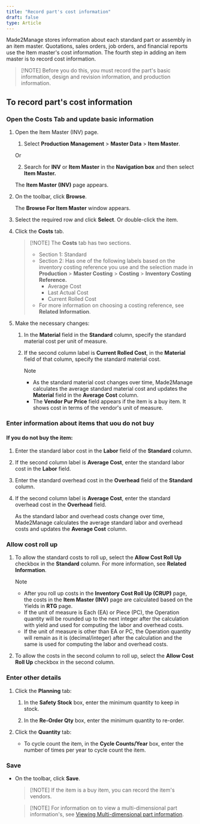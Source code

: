 ```yaml
---
title: "Record part's cost information"
draft: false
type: Article
---
```


Made2Manage stores information about each standard part or assembly in an item master. Quotations, sales orders, job orders, and financial reports use the Item master's cost information. The fourth step in adding an item master is to record cost information.

>[!NOTE] Before you do this, you must record the part's basic information, design and revision information, and production information.




## To record part's cost information

### Open the Costs Tab and update basic information

1. Open the Item Master (INV) page.

    1. Select **Production Management** > **Master Data** > **Item Master**.

    Or

    2. Search for **INV** or **Item Master** in the **Navigation box** and then select **Item Master.**

    The **Item Master (INV)** page appears.

2. On the toolbar, click **Browse**.

    The **Browse For Item Master** window appears.

3. Select the required row and click **Select**. Or double-click the item.

4. Click the **Costs** tab.

    >[!NOTE] The **Costs** tab has two sections.  
    >- Section 1: Standard 
    >- Section 2: Has one of the following labels based on the inventory costing reference you use and the selection made in **Production** > **Master Costing** > **Costing** > **Inventory Costing Reference.**  
    >     - Average Cost 
    >     - Last Actual Cost 
    >     - Current Rolled Cost 
    >- For more information on choosing a costing reference, see **Related Information**. 

5. Make the necessary changes:

    1. In the **Material** field in the **Standard** column, specify the standard material cost per unit of measure.

    2. If the second column label is **Current Rolled Cost**, in the **Material** field of that column, specify the standard material cost.

        >[!NOTE] 
        >- As the standard material cost changes over time, Made2Manage calculates the average standard material cost and updates the **Material** field in the **Average Cost** column.
        >- The **Vendor Pur Price** field appears if the item is a buy item. It shows cost in terms of the vendor's unit of measure. 

### Enter information about items that uou do not buy

#### If you do not buy the item:

1. Enter the standard labor cost in the **Labor** field of the **Standard** column.

2. If the second column label is **Average Cost**, enter the standard labor cost in the **Labor** field.

3. Enter the standard overhead cost in the **Overhead** field of the **Standard** column.

4. If the second column label is **Average Cost**, enter the standard overhead cost in the **Overhead** field.

    As the standard labor and overhead costs change over time, Made2Manage calculates the average standard labor and overhead costs and updates the **Average Cost** column.

### Allow cost roll up

1. To allow the standard costs to roll up, select the **Allow Cost Roll Up** checkbox in the **Standard** column. For more information, see **Related Information**.

    >[!NOTE] 
    >- After you roll up costs in the **Inventory Cost Roll Up (CRUP)** page, the costs in the **Item Master (INV)** page are calculated based on the Yields in **RTG** page.
    >- If the unit of measure is Each (EA) or Piece (PC), the Operation quantity will be rounded up to the next integer after the calculation with yield and used for computing the labor and overhead costs. 
    >- If the unit of measure is other than EA or PC, the Operation quantity will remain as it is (decimal/integer) after the calculation and the same is used for computing the labor and overhead costs. 

2. To allow the costs in the second column to roll up, select the **Allow Cost Roll Up** checkbox in the second column.

### Enter other details

1. Click the **Planning** tab:

    1. In the **Safety Stock** box, enter the minimum quantity to keep in stock.

    2. In the **Re-Order Qty** box, enter the minimum quantity to re-order.

2. Click the **Quantity** tab:

    - To cycle count the item, in the **Cycle Counts/Year** box, enter the number of times per year to cycle count the item.

### Save

- On the toolbar, click **Save**.

    >[!NOTE] If the item is a buy item, you can record the item's vendors.

    >[!NOTE] For information on to view a multi-dimensional part information's, see [Viewing Multi-dimensional part information]().

​